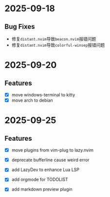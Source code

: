 # 2025-09-18

## Bug Fixes

- 修复`distant.nvim`导致`beacon.nvim`报错问题
- 修复`distant.nvim`导致`colorful-winsep`报错问题

# 2025-09-20

## Features
- [x] move windows-terminal to kitty
- [x] move arch to debian

# 2025-09-25

## Features
- [x] move plugins from vim-plug to lazy.nvim
- [x] deprecate bufferline cause weird error
- [x] add LazyDev to enhance Lua LSP
- [x] add orgmode for TODOLIST
- [x] add markdown preview plugin



